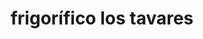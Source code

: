 ---
title: "frigorífico los tavares"
url: /puerto-la-cruz/frigorifico-los-tavares/
shop: carnicero
---